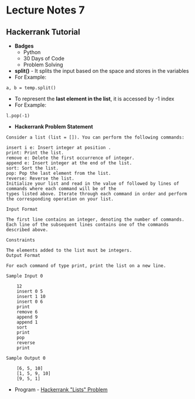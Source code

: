 # Lecture Notes 7

## Hackerrank Tutorial
* __Badges__
    * Python
    * 30 Days of Code
    * Problem Solving
* __split()__ - It splits the input based on the space and stores in the variables
* For Example:
```
a, b = temp.split()
```
* To represent the __last element in the list__, it is accessed by -1 index
* For Example:
```
l.pop(-1)
```
* __Hackerrank Problem Statement__
```
Consider a list (list = []). You can perform the following commands:

insert i e: Insert integer at position .
print: Print the list.
remove e: Delete the first occurrence of integer.
append e: Insert integer at the end of the list.
sort: Sort the list.
pop: Pop the last element from the list.
reverse: Reverse the list.
Initialize your list and read in the value of followed by lines of commands where each command will be of the
types listed above. Iterate through each command in order and perform the corresponding operation on your list.

Input Format

The first line contains an integer, denoting the number of commands.
Each line of the subsequent lines contains one of the commands described above.

Constraints

The elements added to the list must be integers.
Output Format

For each command of type print, print the list on a new line.

Sample Input 0

    12
    insert 0 5
    insert 1 10
    insert 0 6
    print
    remove 6
    append 9
    append 1
    sort
    print
    pop
    reverse
    print

Sample Output 0

    [6, 5, 10]
    [1, 5, 9, 10]
    [9, 5, 1]
```
* Program - [Hackerrank "Lists" Problem](https://github.com/abhinavg916/ytcodehelp-python/blob/master/Lectures/Lecture%207/Lists.py)
